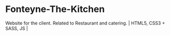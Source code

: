 # Fonteyne-The-Kitchen
Website for the client. Related to Restaurant and catering. | HTML5, CSS3 + SASS, JS | 
